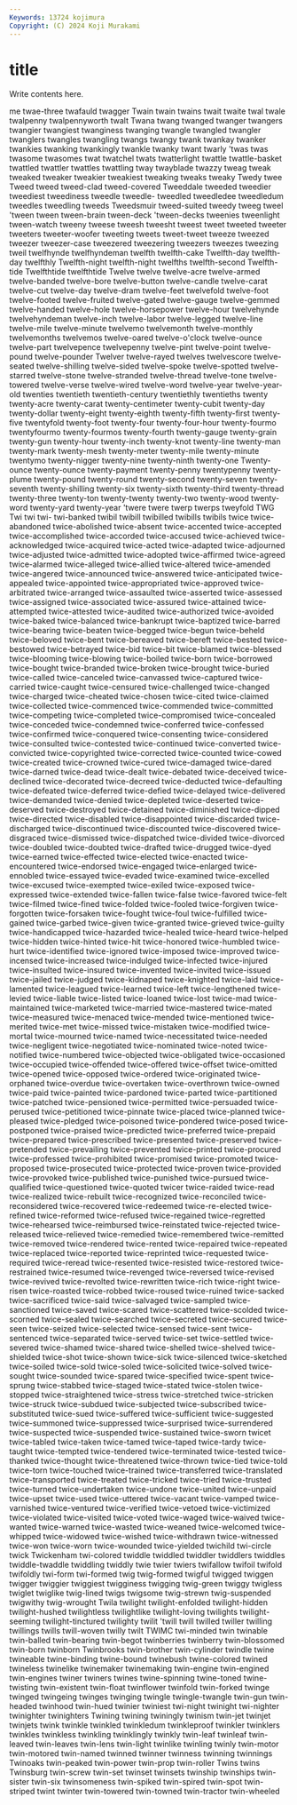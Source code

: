 ```yaml
---
Keywords: 13724 kojimura
Copyright: (C) 2024 Koji Murakami
---
```


# title

Write contents here.



me twae-three twafauld twagger Twain twain twains
twait twaite twal twale twalpenny twalpennyworth twalt Twana twang twanged
twanger twangers twangier twangiest twanginess twanging twangle twangled twangler twanglers
twangles twangling twangs twangy twank twankay twanker twankies twanking twankingly
twankle twanky twant twarly 'twas twas twasome twasomes twat twatchel
twats twatterlight twattle twattle-basket twattled twattler twattles twattling tway twayblade
twazzy tweag tweak tweaked tweaker tweakier tweakiest tweaking tweaks tweaky
Twedy twee Tweed tweed tweed-clad tweed-covered Tweeddale tweeded tweedier tweediest
tweediness tweedle tweedle- tweedled tweedledee tweedledum tweedles tweedling tweeds Tweedsmuir
tweed-suited tweedy tweeg tweel 'tween tween tween-brain tween-deck 'tween-decks tweenies
tweenlight tween-watch tweeny tweese tweesh tweesht tweest tweet tweeted tweeter
tweeters tweeter-woofer tweeting tweets tweet-tweet tweeze tweezed tweezer tweezer-case tweezered
tweezering tweezers tweezes tweezing tweil twelfhynde twelfhyndeman twelfth twelfth-cake Twelfth-day
twelfth-day twelfthly Twelfth-night twelfth-night twelfths twelfth-second Twelfth-tide Twelfthtide twelfthtide Twelve
twelve twelve-acre twelve-armed twelve-banded twelve-bore twelve-button twelve-candle twelve-carat twelve-cut twelve-day
twelve-dram twelve-feet twelvefold twelve-foot twelve-footed twelve-fruited twelve-gated twelve-gauge twelve-gemmed twelve-handed
twelve-hole twelve-horsepower twelve-hour twelvehynde twelvehyndeman twelve-inch twelve-labor twelve-legged twelve-line twelve-mile
twelve-minute twelvemo twelvemonth twelve-monthly twelvemonths twelvemos twelve-oared twelve-o'clock twelve-ounce twelve-part
twelvepence twelvepenny twelve-pint twelve-point twelve-pound twelve-pounder Twelver twelve-rayed twelves twelvescore
twelve-seated twelve-shilling twelve-sided twelve-spoke twelve-spotted twelve-starred twelve-stone twelve-stranded twelve-thread twelve-tone
twelve-towered twelve-verse twelve-wired twelve-word twelve-year twelve-year-old twenties twentieth twentieth-century twentiethly
twentieths twenty twenty-acre twenty-carat twenty-centimeter twenty-cubit twenty-day twenty-dollar twenty-eight twenty-eighth
twenty-fifth twenty-first twenty-five twentyfold twenty-foot twenty-four twenty-four-hour twenty-fourmo twentyfourmo twenty-fourmos
twenty-fourth twenty-gauge twenty-grain twenty-gun twenty-hour twenty-inch twenty-knot twenty-line twenty-man twenty-mark
twenty-mesh twenty-meter twenty-mile twenty-minute twentymo twenty-nigger twenty-nine twenty-ninth twenty-one Twenty-ounce
twenty-ounce twenty-payment twenty-penny twentypenny twenty-plume twenty-pound twenty-round twenty-second twenty-seven twenty-seventh
twenty-shilling twenty-six twenty-sixth twenty-third twenty-thread twenty-three twenty-ton twenty-twenty twenty-two twenty-wood
twenty-word twenty-yard twenty-year 'twere twere twerp twerps tweyfold TWG Twi
twi twi- twi-banked twibil twibill twibilled twibills twibils twice twice-abandoned
twice-abolished twice-absent twice-accented twice-accepted twice-accomplished twice-accorded twice-accused twice-achieved twice-acknowledged twice-acquired
twice-acted twice-adapted twice-adjourned twice-adjusted twice-admitted twice-adopted twice-affirmed twice-agreed twice-alarmed twice-alleged
twice-allied twice-altered twice-amended twice-angered twice-announced twice-answered twice-anticipated twice-appealed twice-appointed twice-appropriated
twice-approved twice-arbitrated twice-arranged twice-assaulted twice-asserted twice-assessed twice-assigned twice-associated twice-assured twice-attained
twice-attempted twice-attested twice-audited twice-authorized twice-avoided twice-baked twice-balanced twice-bankrupt twice-baptized twice-barred
twice-bearing twice-beaten twice-begged twice-begun twice-beheld twice-beloved twice-bent twice-bereaved twice-bereft twice-bested
twice-bestowed twice-betrayed twice-bid twice-bit twice-blamed twice-blessed twice-blooming twice-blowing twice-boiled twice-born
twice-borrowed twice-bought twice-branded twice-broken twice-brought twice-buried twice-called twice-canceled twice-canvassed twice-captured
twice-carried twice-caught twice-censured twice-challenged twice-changed twice-charged twice-cheated twice-chosen twice-cited twice-claimed
twice-collected twice-commenced twice-commended twice-committed twice-competing twice-completed twice-compromised twice-concealed twice-conceded twice-condemned
twice-conferred twice-confessed twice-confirmed twice-conquered twice-consenting twice-considered twice-consulted twice-contested twice-continued twice-converted
twice-convicted twice-copyrighted twice-corrected twice-counted twice-cowed twice-created twice-crowned twice-cured twice-damaged twice-dared
twice-darned twice-dead twice-dealt twice-debated twice-deceived twice-declined twice-decorated twice-decreed twice-deducted twice-defaulting
twice-defeated twice-deferred twice-defied twice-delayed twice-delivered twice-demanded twice-denied twice-depleted twice-deserted twice-deserved
twice-destroyed twice-detained twice-diminished twice-dipped twice-directed twice-disabled twice-disappointed twice-discarded twice-discharged twice-discontinued
twice-discounted twice-discovered twice-disgraced twice-dismissed twice-dispatched twice-divided twice-divorced twice-doubled twice-doubted twice-drafted
twice-drugged twice-dyed twice-earned twice-effected twice-elected twice-enacted twice-encountered twice-endorsed twice-engaged twice-enlarged
twice-ennobled twice-essayed twice-evaded twice-examined twice-excelled twice-excused twice-exempted twice-exiled twice-exposed twice-expressed
twice-extended twice-fallen twice-false twice-favored twice-felt twice-filmed twice-fined twice-folded twice-fooled twice-forgiven
twice-forgotten twice-forsaken twice-fought twice-foul twice-fulfilled twice-gained twice-garbed twice-given twice-granted twice-grieved
twice-guilty twice-handicapped twice-hazarded twice-healed twice-heard twice-helped twice-hidden twice-hinted twice-hit twice-honored
twice-humbled twice-hurt twice-identified twice-ignored twice-imposed twice-improved twice-incensed twice-increased twice-indulged twice-infected
twice-injured twice-insulted twice-insured twice-invented twice-invited twice-issued twice-jailed twice-judged twice-kidnaped twice-knighted
twice-laid twice-lamented twice-leagued twice-learned twice-left twice-lengthened twice-levied twice-liable twice-listed twice-loaned
twice-lost twice-mad twice-maintained twice-marketed twice-married twice-mastered twice-mated twice-measured twice-menaced twice-mended
twice-mentioned twice-merited twice-met twice-missed twice-mistaken twice-modified twice-mortal twice-mourned twice-named twice-necessitated
twice-needed twice-negligent twice-negotiated twice-nominated twice-noted twice-notified twice-numbered twice-objected twice-obligated twice-occasioned
twice-occupied twice-offended twice-offered twice-offset twice-omitted twice-opened twice-opposed twice-ordered twice-originated twice-orphaned
twice-overdue twice-overtaken twice-overthrown twice-owned twice-paid twice-painted twice-pardoned twice-parted twice-partitioned twice-patched
twice-pensioned twice-permitted twice-persuaded twice-perused twice-petitioned twice-pinnate twice-placed twice-planned twice-pleased twice-pledged
twice-poisoned twice-pondered twice-posed twice-postponed twice-praised twice-predicted twice-preferred twice-prepaid twice-prepared twice-prescribed
twice-presented twice-preserved twice-pretended twice-prevailing twice-prevented twice-printed twice-procured twice-professed twice-prohibited twice-promised
twice-promoted twice-proposed twice-prosecuted twice-protected twice-proven twice-provided twice-provoked twice-published twice-punished twice-pursued
twice-qualified twice-questioned twice-quoted twicer twice-raided twice-read twice-realized twice-rebuilt twice-recognized twice-reconciled
twice-reconsidered twice-recovered twice-redeemed twice-re-elected twice-refined twice-reformed twice-refused twice-regained twice-regretted twice-rehearsed
twice-reimbursed twice-reinstated twice-rejected twice-released twice-relieved twice-remedied twice-remembered twice-remitted twice-removed twice-rendered
twice-rented twice-repaired twice-repeated twice-replaced twice-reported twice-reprinted twice-requested twice-required twice-reread twice-resented
twice-resisted twice-restored twice-restrained twice-resumed twice-revenged twice-reversed twice-revised twice-revived twice-revolted twice-rewritten
twice-rich twice-right twice-risen twice-roasted twice-robbed twice-roused twice-ruined twice-sacked twice-sacrificed twice-said
twice-salvaged twice-sampled twice-sanctioned twice-saved twice-scared twice-scattered twice-scolded twice-scorned twice-sealed twice-searched
twice-secreted twice-secured twice-seen twice-seized twice-selected twice-sensed twice-sent twice-sentenced twice-separated twice-served
twice-set twice-settled twice-severed twice-shamed twice-shared twice-shelled twice-shelved twice-shielded twice-shot twice-shown
twice-sick twice-silenced twice-sketched twice-soiled twice-sold twice-soled twice-solicited twice-solved twice-sought twice-sounded
twice-spared twice-specified twice-spent twice-sprung twice-stabbed twice-staged twice-stated twice-stolen twice-stopped twice-straightened
twice-stress twice-stretched twice-stricken twice-struck twice-subdued twice-subjected twice-subscribed twice-substituted twice-sued twice-suffered
twice-sufficient twice-suggested twice-summoned twice-suppressed twice-surprised twice-surrendered twice-suspected twice-suspended twice-sustained twice-sworn
twicet twice-tabled twice-taken twice-tamed twice-taped twice-tardy twice-taught twice-tempted twice-tendered twice-terminated
twice-tested twice-thanked twice-thought twice-threatened twice-thrown twice-tied twice-told twice-torn twice-touched twice-trained
twice-transferred twice-translated twice-transported twice-treated twice-tricked twice-tried twice-trusted twice-turned twice-undertaken twice-undone
twice-united twice-unpaid twice-upset twice-used twice-uttered twice-vacant twice-vamped twice-varnished twice-ventured twice-verified
twice-vetoed twice-victimized twice-violated twice-visited twice-voted twice-waged twice-waived twice-wanted twice-warned twice-wasted
twice-weaned twice-welcomed twice-whipped twice-widowed twice-wished twice-withdrawn twice-witnessed twice-won twice-worn twice-wounded
twice-yielded twichild twi-circle twick Twickenham twi-colored twiddle twiddled twiddler twiddlers
twiddles twiddle-twaddle twiddling twiddly twie twier twiers twifallow twifoil twifold
twifoldly twi-form twi-formed twig twig-formed twigful twigged twiggen twigger twiggier
twiggiest twigginess twigging twig-green twiggy twigless twiglet twiglike twig-lined twigs
twigsome twig-strewn twig-suspended twigwithy twig-wrought Twila twilight twilight-enfolded twilight-hidden twilight-hushed
twilightless twilightlike twilight-loving twilights twilight-seeming twilight-tinctured twilighty twilit 'twill twill
twilled twiller twilling twillings twills twill-woven twilly twilt TWIMC twi-minded
twin twinable twin-balled twin-bearing twin-begot twinberries twinberry twin-blossomed twin-born twinborn
Twinbrooks twin-brother twin-cylinder twindle twine twineable twine-binding twine-bound twinebush twine-colored
twined twineless twinelike twinemaker twinemaking twin-engine twin-engined twin-engines twiner twiners
twines twine-spinning twine-toned twine-twisting twin-existent twin-float twinflower twinfold twin-forked twinge
twinged twingeing twinges twinging twingle twingle-twangle twin-gun twin-headed twinhood twin-hued
twinier twiniest twi-night twinight twi-nighter twinighter twinighters Twining twining twiningly
twinism twin-jet twinjet twinjets twink twinkle twinkled twinkledum twinkleproof twinkler
twinklers twinkles twinkless twinkling twinklingly twinkly twin-leaf twinleaf twin-leaved twin-leaves
twin-lens twin-light twinlike twinling twinly twin-motor twin-motored twin-named twinned twinner
twinness twinning twinnings Twinoaks twin-peaked twin-power twin-prop twin-roller Twins twins
Twinsburg twin-screw twin-set twinset twinsets twinship twinships twin-sister twin-six twinsomeness
twin-spiked twin-spired twin-spot twin-striped twint twinter twin-towered twin-towned twin-tractor twin-wheeled
